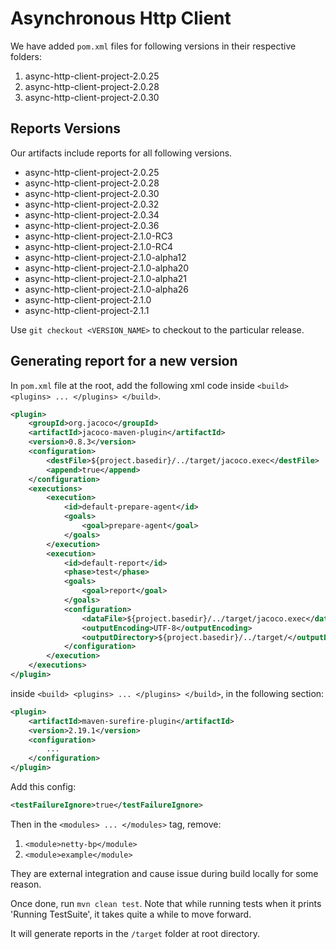 # Asynchronous Http Client

We have added `pom.xml` files for following versions in their respective folders:

1. async-http-client-project-2.0.25
2. async-http-client-project-2.0.28
3. async-http-client-project-2.0.30

## Reports Versions

Our artifacts include reports for all following versions.

* async-http-client-project-2.0.25
* async-http-client-project-2.0.28
* async-http-client-project-2.0.30
* async-http-client-project-2.0.32
* async-http-client-project-2.0.34
* async-http-client-project-2.0.36
* async-http-client-project-2.1.0-RC3
* async-http-client-project-2.1.0-RC4
* async-http-client-project-2.1.0-alpha12
* async-http-client-project-2.1.0-alpha20
* async-http-client-project-2.1.0-alpha21
* async-http-client-project-2.1.0-alpha26
* async-http-client-project-2.1.0
* async-http-client-project-2.1.1

Use `git checkout <VERSION_NAME>` to checkout to the particular release.

## Generating report for a new version

In `pom.xml` file at the root, add the following xml code inside ```<build> <plugins> ... </plugins> </build>```.

```xml
<plugin>
    <groupId>org.jacoco</groupId>
    <artifactId>jacoco-maven-plugin</artifactId>
    <version>0.8.3</version>
    <configuration>
        <destFile>${project.basedir}/../target/jacoco.exec</destFile>
        <append>true</append>
    </configuration>
    <executions>
        <execution>
            <id>default-prepare-agent</id>
            <goals>
                <goal>prepare-agent</goal>
            </goals>
        </execution>
        <execution>
            <id>default-report</id>
            <phase>test</phase>
            <goals>
                <goal>report</goal>
            </goals>
            <configuration>
                <dataFile>${project.basedir}/../target/jacoco.exec</dataFile>
                <outputEncoding>UTF-8</outputEncoding>
                <outputDirectory>${project.basedir}/../target/</outputDirectory>
            </configuration>
        </execution>
    </executions>
</plugin>
```

inside ```<build> <plugins> ... </plugins> </build>```, in the following section:
```xml
<plugin>
    <artifactId>maven-surefire-plugin</artifactId>
    <version>2.19.1</version>
    <configuration>
        ...
    </configuration>
</plugin>
```

Add this config:

```xml
<testFailureIgnore>true</testFailureIgnore>
```

Then in the ```<modules> ... </modules>``` tag, remove:

1. `<module>netty-bp</module>`
2. `<module>example</module>`

They are external integration and cause issue during build locally for some reason.

Once done,  run `mvn clean test`. Note that while running tests when it prints 'Running TestSuite', it takes quite a while to move forward.

It will generate reports in the `/target` folder at root directory.
